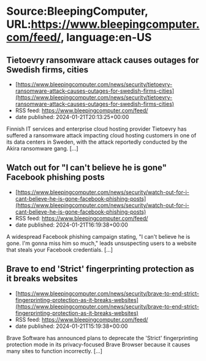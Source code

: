 # Source:BleepingComputer, URL:https://www.bleepingcomputer.com/feed/, language:en-US

## Tietoevry ransomware attack causes outages for Swedish firms, cities
 - [https://www.bleepingcomputer.com/news/security/tietoevry-ransomware-attack-causes-outages-for-swedish-firms-cities](https://www.bleepingcomputer.com/news/security/tietoevry-ransomware-attack-causes-outages-for-swedish-firms-cities)
 - RSS feed: https://www.bleepingcomputer.com/feed/
 - date published: 2024-01-21T20:13:25+00:00

Finnish IT services and enterprise cloud hosting provider Tietoevry has suffered a ransomware attack impacting cloud hosting customers in one of its data centers in Sweden, with the attack reportedly conducted by the Akira ransomware gang. [...]

## Watch out for "I can't believe he is gone" Facebook phishing posts
 - [https://www.bleepingcomputer.com/news/security/watch-out-for-i-cant-believe-he-is-gone-facebook-phishing-posts](https://www.bleepingcomputer.com/news/security/watch-out-for-i-cant-believe-he-is-gone-facebook-phishing-posts)
 - RSS feed: https://www.bleepingcomputer.com/feed/
 - date published: 2024-01-21T16:19:38+00:00

A widespread Facebook phishing campaign stating, "I can't believe he is gone. I'm gonna miss him so much," leads unsuspecting users to a website that steals your Facebook credentials. [...]

## Brave to end 'Strict' fingerprinting protection as it breaks websites
 - [https://www.bleepingcomputer.com/news/security/brave-to-end-strict-fingerprinting-protection-as-it-breaks-websites](https://www.bleepingcomputer.com/news/security/brave-to-end-strict-fingerprinting-protection-as-it-breaks-websites)
 - RSS feed: https://www.bleepingcomputer.com/feed/
 - date published: 2024-01-21T15:19:38+00:00

Brave Software has announced plans to deprecate the 'Strict' fingerprinting protection mode in its privacy-focused Brave Browser because it causes many sites to function incorrectly. [...]

